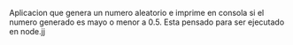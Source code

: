 Aplicacion que genera un numero aleatorio e imprime
en consola si el numero generado es mayo o menor a 
0.5.
Esta pensado para ser ejecutado en node.jj